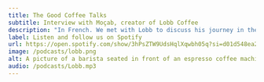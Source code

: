 ```yaml
---
title: The Good Coffee Talks
subtitle: Interview with Moçab, creator of Lobb Coffee
description: "In French. We met with Lobb to discuss his journey in the world of coffee and his challenge: Opening a café in 100 days. Don't hesitate to follow Lobb on Instagram to stay updated on his news and updates."
label: Listen and follow us on Spotify
url: https://open.spotify.com/show/3hPsZTW9UdsHqlXqwbh05q?si=d01d548ea2ac479f
image: /podcasts/lobb.png
alt: A picture of a barista seated in front of an espresso coffee machine and smiling at the camera
audio: /podcasts/Lobb.mp3
---
```

